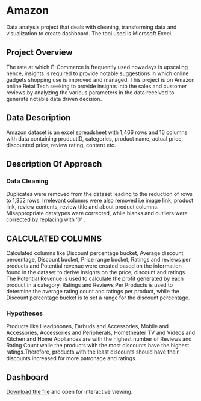 # Amazon
Data analysis project that deals with cleaning, transforming data and visualization to create dashboard. The tool used is Microsoft Excel
## Project Overview
The rate at which E-Commerce is frequently used nowadays is upscaling hence, insights is required to provide notable suggestions in which online gadgets shopping use is improved and managed.
This project is on Amazon online RetailTech seeking to provide insights into the sales and customer reviews by analyzing the various parameters in the data received to generate notable data driven decision.


## Data Description
Amazon dataset is an excel spreadsheet with 1,466 rows and 16 columns with data containing productID, categories, product name, actual price, discounted price, review rating, content etc.

## Description Of Approach
### Data Cleaning
Duplicates were removed from the dataset leading to the reduction of rows to 1,352 rows. Irrelevant columns were also removed i.e image link, product link, review contents, review title and about product columns.
Misappropriate datatypes were corrected, while blanks and outliers were corrected by replacing with ‘0’ .

## CALCULATED COLUMNS
Calculated columns like Discount percentage bucket, Average discount percentage, Discount bucket, Price range bucket, Ratings and reviews per products and Potential revenue were created based on the information found in the dataset to derive insights on the price, discount and ratings.
The Potential Revenue is used to calculate the profit generated by each product in a category, Ratings and Reviews Per Products is used to determine the average rating count and ratings per product, while the Discount percentage bucket is to set a range for the discount percentage.

### Hypotheses
Products like Headphones, Earbuds and Accessories, Mobile and Accessories, Accessories and Peripherals, Hometheater TV and Videos and Kitchen and Home Appliances are with the highest number of Reviews and Rating Count while the products with the most discounts have the highest ratings.Therefore, products with the least discounts should have their discounts increased for more patronage and ratings.
## Dashboard
[Download the file](https://github.com/moyin20/Amazon-/blob/main/Amazon%20case%20study.xlsx) and open for interactive viewing.



